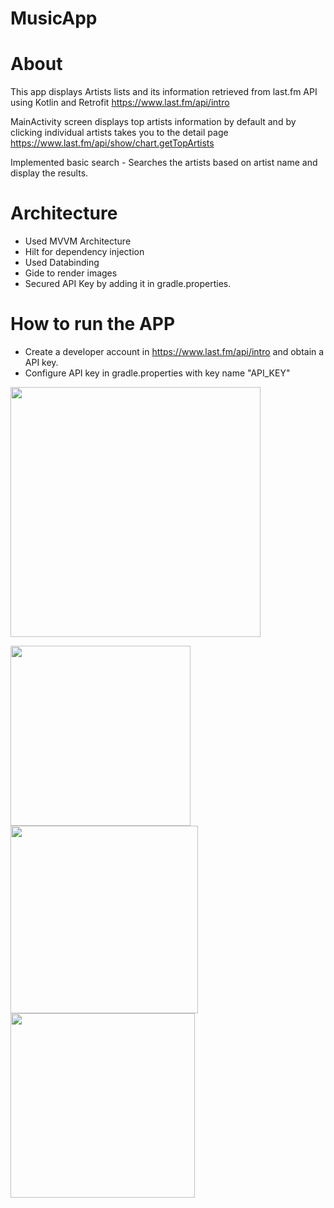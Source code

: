 # MusicApp
# About

This app displays Artists lists and its information retrieved from last.fm API using Kotlin and Retrofit
https://www.last.fm/api/intro

MainActivity screen displays top artists information by default and by clicking individual artists takes you to the detail page
https://www.last.fm/api/show/chart.getTopArtists

Implemented basic search  - Searches the artists based on artist name and display the results.

# Architecture

- Used MVVM Architecture
- Hilt for dependency injection
- Used Databinding
- Gide to render images
- Secured API Key by adding it in gradle.properties.


# How to run the APP

- Create a developer account in https://www.last.fm/api/intro and obtain a API key.
- Configure API key in gradle.properties with key name "API_KEY"

<img src="https://user-images.githubusercontent.com/58258200/124492670-afe3fe00-ddac-11eb-910a-48efd9d1a52c.png" width="400">





<img src="https://user-images.githubusercontent.com/58258200/124492114-f127de00-ddab-11eb-8ba7-3d1c714f100c.png" width="288"><img src="https://user-images.githubusercontent.com/58258200/124492183-06047180-ddac-11eb-8336-f46a830c11ec.png" width="300"><img src="https://user-images.githubusercontent.com/58258200/124492154-fb49dc80-ddab-11eb-9926-8fd156e3513e.png" width="295">
